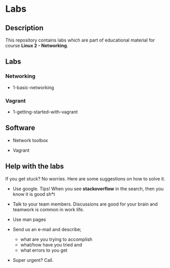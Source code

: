 # Labs

## Description

This repository contains labs which are part of educational material for course **Linux 2 - Networking**.

## Labs

### Networking

- 1-basic-networking

### Vagrant

- 1-getting-started-with-vagrant

## Software

- Network toolbox

- Vagrant

## Help with the labs

If you get stuck? No worries. Here are some suggestions on how to solve it.

- Use google. Tips! When you see **stackoverflow** in the search, then you know it is good sh*t

- Talk to your team members. Discussions are good for your brain and teamwork is common in work life.

- Use man pages

- Send us an e-mail and describe;
    - what are you trying to accomplish
    - what/how have you tried and
    - what errors to you get

- Super urgent? Call.
